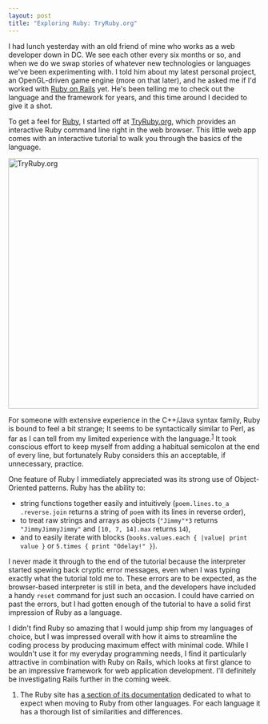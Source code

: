 ```yaml
---
layout: post
title: "Exploring Ruby: TryRuby.org"
---
```


I had lunch yesterday with an old friend of mine who works as a web developer down in DC. We see each other every six months or so, and when we do we swap stories of whatever new technologies or languages we've been experimenting with. I told him about my latest personal project, an OpenGL-driven game engine (more on that later), and he asked me if I'd worked with <a href="http://rubyonrails.org/" target="_blank">Ruby on Rails</a> yet. He's been telling me to check out the language and the framework for years, and this time around I decided to give it a shot.

To get a feel for <a href="http://ruby-lang.org" target="_blank">Ruby</a>, I started off at <a href="http://tryruby.org" target="_blank">TryRuby.org</a>, which provides an interactive Ruby command line right in the web browser. This little web app comes with an interactive tutorial to walk you through the basics of the language.

<img src="http://mattrubin.me/blog/wp-content/uploads/tryruby.png" alt="TryRuby.org" title="TryRuby.org Screenshot" width="500" class="aligncenter size-medium wp-image-32">

For someone with extensive experience in the C++/Java syntax family, Ruby is bound to feel a bit strange; It seems to be syntactically similar to Perl, as far as I can tell from my limited experience with the language.<sup><a href="#2010-12-13-1-1">1</a></sup> It took conscious effort to keep myself from adding a habitual semicolon at the end of every line, but fortunately Ruby considers this an acceptable, if unnecessary, practice.

One feature of Ruby I immediately appreciated was its strong use of Object-Oriented patterns. Ruby has the ability to:
<ul>
	<li>string functions together easily and intuitively (<code>poem.lines.to_a .reverse.join</code> returns a string of <code>poem</code> with its lines in reverse order),</li>
	<li>to treat raw strings and arrays as objects (<code>"Jimmy"*3</code> returns <code>"JimmyJimmyJimmy"</code> and <code>[10, 7, 14].max</code> returns <code>14</code>),</li>
	<li>and to easily iterate with blocks (<code>books.values.each { |value| print value }</code> or <code>5.times { print "Odelay!" }</code>).</li>
</ul>

I never made it through to the end of the tutorial because the interpreter started spewing back cryptic error messages, even when I was typing exactly what the tutorial told me to. These errors are to be expected, as the browser-based interpreter is still in beta, and the developers have included a handy <code>reset</code> command for just such an occasion. I could have carried on past the errors, but I had gotten enough of the tutorial to have a solid first impression of Ruby as a language.

I didn't find Ruby so amazing that I would jump ship from my languages of choice, but I was impressed overall with how it aims to streamline the coding process by producing maximum effect with minimal code. While I wouldn't use it for my everyday programming needs, I find it particularly attractive in combination with Ruby on Rails, which looks at first glance to be an impressive framework for web application development. I'll definitely be investigating Rails further in the coming week.

<ol><li class="small" id="2010-12-13-1-1">The Ruby site has <a href="http://www.ruby-lang.org/en/documentation/ruby-from-other-languages/" target="_blank">a section of its documentation</a> dedicated to what to expect when moving to Ruby from other languages. For each language it has a thorough list of similarities and differences.</li></ol>